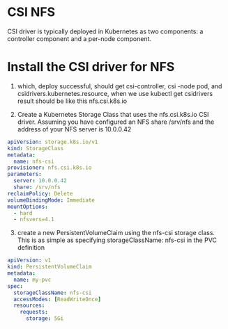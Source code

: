 # CSI NFS

CSI driver is typically deployed in Kubernetes as two components: a controller component and a per-node component.

# Install the CSI driver for NFS

1. which, deploy successful, should get csi-controller, csi -node pod, and csidrivers.kubernetes.resource, when we use kubectl get csidrivers result should be like this nfs.csi.k8s.io

2. Create a Kubernetes Storage Class that uses the nfs.csi.k8s.io CSI driver. Assuming you have configured an NFS share /srv/nfs and the address of your NFS server is 10.0.0.42

```yaml
apiVersion: storage.k8s.io/v1
kind: StorageClass
metadata:
  name: nfs-csi
provisioner: nfs.csi.k8s.io
parameters:
  server: 10.0.0.42
  share: /srv/nfs
reclaimPolicy: Delete
volumeBindingMode: Immediate
mountOptions:
  - hard
  - nfsvers=4.1
```

3. create a new PersistentVolumeClaim using the nfs-csi storage class. This is as simple as specifying storageClassName: nfs-csi in the PVC definition

```yaml
apiVersion: v1
kind: PersistentVolumeClaim
metadata:
  name: my-pvc
spec:
  storageClassName: nfs-csi
  accessModes: [ReadWriteOnce]
  resources:
    requests:
      storage: 5Gi
```
